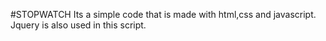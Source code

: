 #STOPWATCH
Its a simple code that is made with html,css and javascript.
Jquery is also used in this script.
